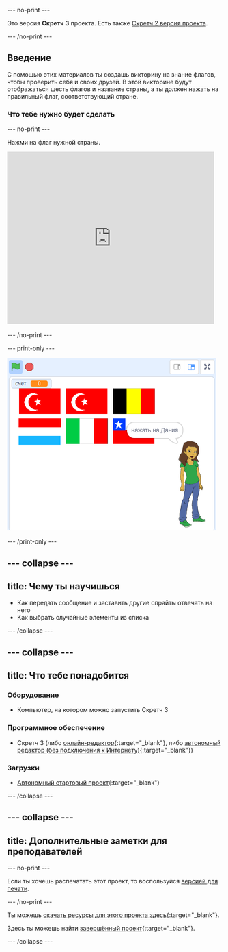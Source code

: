 --- no-print ---

Это версия **Скретч 3** проекта. Есть также [Скретч 2 версия проекта](https://projects.raspberrypi.org/ru-RU/projects/guess-the-flag-scratch2).

--- /no-print ---

## Введение

С помощью этих материалов ты создашь викторину на знание флагов, чтобы проверить себя и своих друзей. В этой викторине будут отображаться шесть флагов и название страны, а ты должен нажать на правильный флаг, соответствующий стране.

### Что тебе нужно будет сделать

--- no-print ---

Нажми на флаг нужной страны.

<div class="scratch-preview">
  <iframe allowtransparency="true" width="485" height="402" src="https://scratch.mit.edu/projects/embed/436670934/?autostart=false" frameborder="0" scrolling="no"></iframe>
</div>

--- /no-print ---

--- print-only ---

![Законченная игра](images/finished-game.png)

--- /print-only ---

--- collapse ---
---
title: Чему ты научишься
---

+ Как передать сообщение и заставить другие спрайты отвечать на него
+ Как выбрать случайные элементы из списка

--- /collapse ---

--- collapse ---
---
title: Что тебе понадобится
---

### Оборудование

+ Компьютер, на котором можно запустить Скретч 3

### Программное обеспечение

+ Скретч 3 (либо [онлайн-редактор](http://rpf.io/scratchon){:target="_blank"}, либо [автономный редактор (без подключения к Интернету)](http://rpf.io/scratchoff){:target="_blank"})

### Загрузки

+ [Автономный стартовый проект](http://rpf.io/p/ru-RU/guess-the-flag-go){:target="_blank"}

--- /collapse ---

--- collapse ---
---
title: Дополнительные заметки для преподавателей
---

--- no-print ---

Если ты хочешь распечатать этот проект, то воспользуйся [версией для печати](https://projects.raspberrypi.org/ru-RU/projects/guess-the-flag/print).

--- /no-print ---

Ты можешь [скачать ресурсы для этого проекта здесь](http://rpf.io/p/ru-RU/guess-the-flag-go){:target="_blank"}.

Здесь ты можешь найти [завершённый проект](http://rpf.io/p/ru-RU/guess-the-flag-get){:target="_blank"}.

--- /collapse ---
